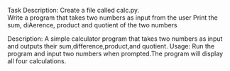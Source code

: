 Task Description:
Create a file called calc.py.  
Write a program that takes two numbers as input from the user 
Print the sum, diAerence, product and quotient of the two numbers 


Description:
A simple calculator program that takes two numbers as input and outputs their sum,difference,product,and quotient.
Usage:
Run the program and input two numbers when prompted.The program will display all four calculations.
